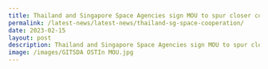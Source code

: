 ```yaml
---
title: Thailand and Singapore Space Agencies sign MOU to spur closer cooperation
permalink: /latest-news/latest-news/thailand-sg-space-cooperation/
date: 2023-02-15
layout: post
description: Thailand and Singapore Space Agencies sign MOU to spur closer cooperation
image: /images/GITSDA OSTIn MOU.jpg
---
```

